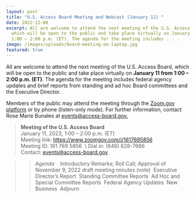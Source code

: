 ```yaml
---
layout: post
title: "U.S. Access Board Meeting and Webcast (January 11) "
date: 2022-12-08
excerpt: All are welcome to attend the next meeting of the U.S. Access Board,
  which will be open to the public and take place virtually on January 11 from
  1:00 – 2:00 p.m. (ET). The agenda for the meeting includes . . .
image: /images/uploads/board-meeting-on-laptop.jpg
featured: true
---
```

All are welcome to attend the next meeting of the U.S. Access Board, which will be open to the public and take place virtually on **January 11 from 1:00 – 2:00 p.m. (ET)**. The agenda for the meeting includes federal agency updates and brief reports from standing and ad hoc Board committees and the Executive Director.

Members of the public may attend the meeting through the [Zoom.gov platform](https://www.zoomgov.com/j/1617695856) or by phone (listen-only mode). For further information, contact Rose Marie Bunales at [events@access-board.gov.](mailto:events@access-board.gov)  

> **Meeting of the U.S. Access Board**  \
> January 11, 2023, 1:00 – 2:00 p.m. (ET) \
> Meeting link: <https://www.zoomgov.com/j/1617695856>  \
> Meeting ID: 161 769 5856  \ 
> Dial in: (646) 828-7666  \
> Contact: [events@access-board.gov](mailto:events@access-board.gov)    

>> *Agenda*   
>> Introductory Remarks; Roll Call; Approval of November 9, 2022 draft meeting minutes (vote) 
>> Executive Director’s Report 
>> Standing Committee Reports 
>> Ad Hoc and Special Committee Reports 
>> Federal Agency Updates 
>> New Business 
>> Adjourn 